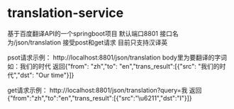 # translation-service
基于百度翻译API的一个springboot项目
默认端口8801
接口名为/json/translation
接受post和get请求
目前只支持汉译英

psot请求示例：
http://localhost:8801/json/translation   body里为要翻译的字词 如：我们的时代
返回{"from": "zh","to": "en","trans_result":[{"src": "我们的时代","dst": "Our time"}]}
       
get请求示例：
http://localhost:8801/json/translation?query=我
返回  {"from":"zh","to":"en","trans_result":[{"src":"\u6211","dst":"I"}]}

